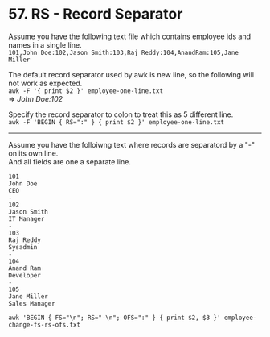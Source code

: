 # 57. RS - Record Separator

Assume you have the following text file which contains employee ids and names in a single line.  
`101,John Doe:102,Jason Smith:103,Raj Reddy:104,AnandRam:105,Jane Miller`

The default record separator used by awk is new line, so the following will not work as expected.  
`awk -F '{ print $2 }' employee-one-line.txt`  
=> *John Doe:102*

Specify the record separator to colon to treat this as 5 different line.  
`awk -F 'BEGIN { RS=":" } { print $2 }' employee-one-line.txt`

---

Assume you have the folloiwng text where records are separatord by a "-" on its own line.  
And all fields are one a separate line.
```
101
John Doe
CEO
-
102
Jason Smith
IT Manager
-
103
Raj Reddy
Sysadmin
-
104
Anand Ram
Developer
-
105
Jane Miller
Sales Manager
```

`awk 'BEGIN { FS="\n"; RS="-\n"; OFS=":" } { print $2, $3 }' employee-change-fs-rs-ofs.txt`
